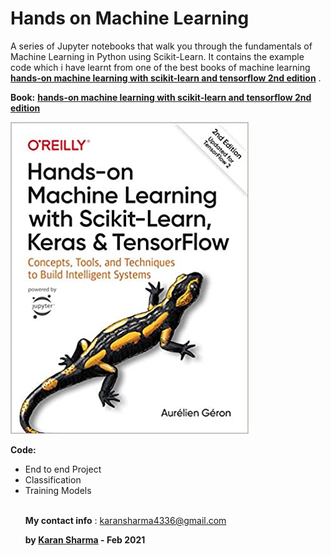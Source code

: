 # Hands on Machine Learning
A series of Jupyter notebooks that walk you through the fundamentals of Machine Learning in Python using Scikit-Learn. It contains the example code which i have learnt from one of the best books of machine learning __[hands-on machine learning with scikit-learn and tensorflow 2nd edition](https://www.amazon.in/Hands-Machine-Learning-Scikit-Learn-TensorFlow/dp/1492032646)__ .

**Book:**
__[hands-on machine learning with scikit-learn and tensorflow 2nd edition](https://www.amazon.in/Hands-Machine-Learning-Scikit-Learn-TensorFlow/dp/1492032646)__

![](https://github.com/KaranSharma18/Hands-on-Machine-Learning/blob/56c59819102b7823e03c4bb42b6b45eab435b883/images/02_end_to_end_project/68747470733a2f2f696d616765732d6e612e73736c2d696d616765732d616d617a6f6e2e636f6d2f696d616765732f492f353161715963315179724c2e5f53583337395f424f312c3230342c3230332c3230305f2e6a7067.jpg)
 
**Code:**
<ul>
  <li>End to end Project</li>
  <li>Classification</li>
  <li>Training Models</li>
 
 <br/>



**My contact info** : karansharma4336@gmail.com

**by __[Karan Sharma](https://github.com/KaranSharma18)__ - Feb 2021**





